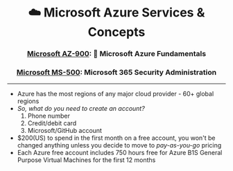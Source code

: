 <div align='center'>

# ☁️ Microsoft Azure Services & Concepts




### [Microsoft AZ-900](az-900-index.md): 🧱 Microsoft Azure Fundamentals
### [Microsoft MS-500](https://learn.microsoft.com/en-us/certifications/exams/ms-500): Microsoft 365 Security Administration



</div>

- - -

- Azure has the most regions of any major cloud provider - 60+ global regions
- _So, what do you need to create an account?_
  1. Phone number
  2. Credit/debit card
  3. Microsoft/GitHub account
- $200(US) to spend in the first month on a free account, you won't be changed anything unless you decide to move to _pay-as-you-go_ pricing
- Each Azure free account includes 750 hours free for Azure B1S General Purpose Virtual Machines for the first 12 months

